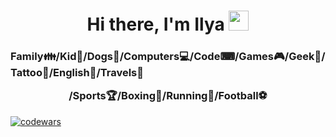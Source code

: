 <h1 align="center">Hi there, I'm Ilya 
<img src="https://github.com/blackcater/blackcater/raw/main/images/Hi.gif" height="32"/></h1>
<h3>Family&#128106/Kid&#128118/Dogs&#129460/Computers&#128187/Code&#9000/Games&#127918/Geek&#129497/
  Tattoo&#127912/English&#128130/Travels&#128747<p align="center">/Sports&#127942/Boxing&#129354/Running&#127939/Football&#9917</p></h3>
  
  
  
[![codewars](https://www.codewars.com/users/EweParo4ky/badges/small)](https://www.codewars.com/users/EweParo4ky)
<!--
**EweParo4ky/EweParo4ky** is a ✨ _special_ ✨ repository because its `README.md` (this file) appears on your GitHub profile.

Here are some ideas to get you started:

- 🔭 I’m currently working on ...
- 🌱 I’m currently learning ...
- 👯 I’m looking to collaborate on ...
- 🤔 I’m looking for help with ...
- 💬 Ask me about ...
- 📫 How to reach me: ...
- 😄 Pronouns: ...
- ⚡ Fun fact: ...
-->
